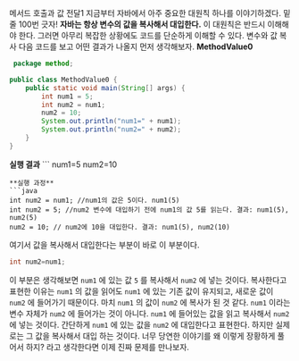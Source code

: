 메서드 호출과 값 전달1
지금부터 자바에서 아주 중요한 대원칙 하나를 이야기하겠다. 밑줄 100번 긋자!
**자바는 항상 변수의 값을 복사해서 대입한다.**
이 대원칙은 반드시 이해해야 한다. 그러면 아무리 복잡한 상황에도 코드를 단순하게 이해할 수 있다.
변수와 값 복사
다음 코드를 보고 어떤 결과가 나올지 먼저 생각해보자. **MethodValue0**

```java
 package method;

public class MethodValue0 {
    public static void main(String[] args) {
        int num1 = 5;
        int num2 = num1;
        num2 = 10;
        System.out.println("num1=" + num1);
        System.out.println("num2=" + num2);
    }
}
```

**실행 결과** ```
num1=5
num2=10

```
**실행 과정** 
```java
int num2 = num1; //num1의 값은 5이다. num1(5)
int num2 = 5; //num2 변수에 대입하기 전에 num1의 값 5를 읽는다. 결과: num1(5), num2(5)
num2 = 10; // num2에 10을 대입한다. 결과: num1(5), num2(10) 
```

여기서 값을 복사해서 대입한다는 부분이 바로 이 부분이다.

```java
int num2=num1; 
```

이 부분은 생각해보면 `num1` 에 있는 값 `5` 를 복사해서 `num2` 에 넣는 것이다.
복사한다고 표현한 이유는 `num1` 의 값을 읽어도 `num1` 에 있는 기존 값이 유지되고, 새로운 값이
`num2` 에 들어가기 때문이다. 마치 `num1` 의 값이 `num2` 에 복사가 된 것 같다.
`num1` 이라는 변수 자체가 `num2` 에 들어가는 것이 아니다. `num1` 에 들어있는 값을 읽고 복사해서 `num2` 에 넣는 것이다.
간단하게 `num1` 에 있는 값을 `num2` 에 대입한다고 표현한다. 하지만 실제로는 그 값을 복사해서 대입 하는 것이다.
너무 당연한 이야기를 왜 이렇게 장황하게 풀어서 하지? 라고 생각한다면 이제 진짜 문제를 만나보자.


